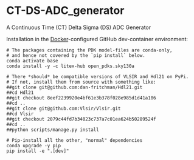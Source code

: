 # CT-DS-ADC_generator

A Continuous Time (CT) Delta Sigma (DS) ADC Generator 

Installation in the [Docker](./Dockerfile)-configured GitHub dev-container environment: 

```
# The packages containing the PDK model-files are conda-only, 
# and hence not covered by the `pip install` below.
conda activate base
conda install -y -c litex-hub open_pdks.sky130a

# There *should* be compatible versions of VLSIR and Hdl21 on PyPi. 
# If not, install them from source with something like: 
##git clone git@github.com:dan-fritchman/Hdl21.git
##cd Hdl21
##git checkout 8eef2239920e4bf61e3b378f028e985d1d41a106
##cd ..
##git clone git@github.com:Vlsir/Vlsir.git
##cd Vlsir
##git checkout 2079c44fd7b34023c737a7c01ea624b50289524f
##cd ..
##python scripts/manage.py install 

# Pip-install all the other, "normal" dependencies
conda upgrade -y pip
pip install -e ".[dev]"
```
